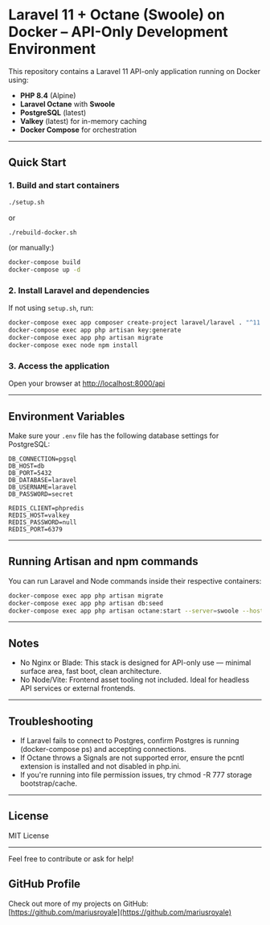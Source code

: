 # Laravel 11 + Octane (Swoole) on Docker – API-Only Development Environment

This repository contains a Laravel 11 API-only application running on Docker using:

- **PHP 8.4** (Alpine)
- **Laravel Octane** with **Swoole**
- **PostgreSQL** (latest)
- **Valkey** (latest) for in-memory caching
- **Docker Compose** for orchestration

---

## Quick Start

### 1. Build and start containers

```bash
./setup.sh
```
or 
```bash
./rebuild-docker.sh
```

(or manually:)

```bash
docker-compose build
docker-compose up -d
```

### 2. Install Laravel and dependencies

If not using `setup.sh`, run:

```bash
docker-compose exec app composer create-project laravel/laravel . "^11.0"
docker-compose exec app php artisan key:generate
docker-compose exec app php artisan migrate
docker-compose exec node npm install
```

### 3. Access the application

Open your browser at [http://localhost:8000/api](http://localhost:8000/api)

---

## Environment Variables

Make sure your `.env` file has the following database settings for PostgreSQL:

```env
DB_CONNECTION=pgsql
DB_HOST=db
DB_PORT=5432
DB_DATABASE=laravel
DB_USERNAME=laravel
DB_PASSWORD=secret

REDIS_CLIENT=phpredis
REDIS_HOST=valkey
REDIS_PASSWORD=null
REDIS_PORT=6379
```

---

## Running Artisan and npm commands

You can run Laravel and Node commands inside their respective containers:

```bash
docker-compose exec app php artisan migrate
docker-compose exec app php artisan db:seed
docker-compose exec app php artisan octane:start --server=swoole --host=0.0.0.0 --port=8000
```

---

## Notes

- No Nginx or Blade: This stack is designed for API-only use — minimal surface area, fast boot, clean architecture.
- No Node/Vite: Frontend asset tooling not included. Ideal for headless API services or external frontends.

---

## Troubleshooting

- If Laravel fails to connect to Postgres, confirm Postgres is running (docker-compose ps) and accepting connections.
- If Octane throws a Signals are not supported error, ensure the pcntl extension is installed and not disabled in php.ini.
- If you're running into file permission issues, try chmod -R 777 storage bootstrap/cache.

---

## License

MIT License

---

Feel free to contribute or ask for help!

## GitHub Profile

Check out more of my projects on GitHub:  
[https://github.com/mariusroyale](https://github.com/mariusroyale)